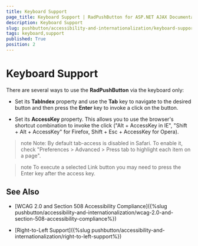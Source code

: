 ```yaml
---
title: Keyboard Support
page_title: Keyboard Support | RadPushButton for ASP.NET AJAX Documentation
description: Keyboard Support
slug: pushbutton/accessibility-and-internationalization/keyboard-support
tags: keyboard,support
published: True
position: 2
---
```


# Keyboard Support

There are several ways to use the **RadPushButton** via the keyboard only:

* Set its **TabIndex** property and use the **Tab** key to navigate to the desired button and then press the **Enter** key to invoke a click on the button.

* Set its **AccessKey** property. This allows you to use the browser's shortcut combination to invoke the click ("Alt + AccessKey in IE", "Shift + Alt + AccessKey" for Firefox, Shift + Esc + AccessKey for Opera).

>note Note: By default tab-access is disabled in Safari. To enable it, check "Preferences > Advanced > Press tab to highlight each item on a page".

>note To execute a selected Link button you may need to press the Enter key after the access key.

## See Also

 * [WCAG 2.0 and Section 508 Accessibility Compliance]({%slug pushbutton/accessibility-and-internationalization/wcag-2.0-and-section-508-accessibility-compliance%})

 * [Right-to-Left Support]({%slug pushbutton/accessibility-and-internationalization/right-to-left-support%})
